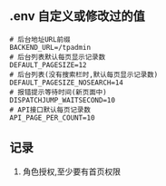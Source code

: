 ## .env 自定义或修改过的值

~~~
# 后台地址URL前缀
BACKEND_URL=/tpadmin
# 后台列表默认每页显示记录数
DEFAULT_PAGESIZE=12
# 后台列表(没有搜索栏时,默认每页显示记录数)
DEFAULT_PAGESIZE_NOSEARCH=14
# 报错提示等待时间(新页面中)
DISPATCHJUMP_WAITSECOND=10
# API接口默认每页记录数
API_PAGE_PER_COUNT=10
~~~


## 记录
1. 角色授权,至少要有首页权限
